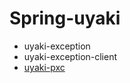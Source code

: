 # Spring-uyaki

- uyaki-exception
- uyaki-exception-client
- [uyaki-pxc](https://github.com/uyaki/spring-uyaki/blob/master/uyaki-pxc/README.md)